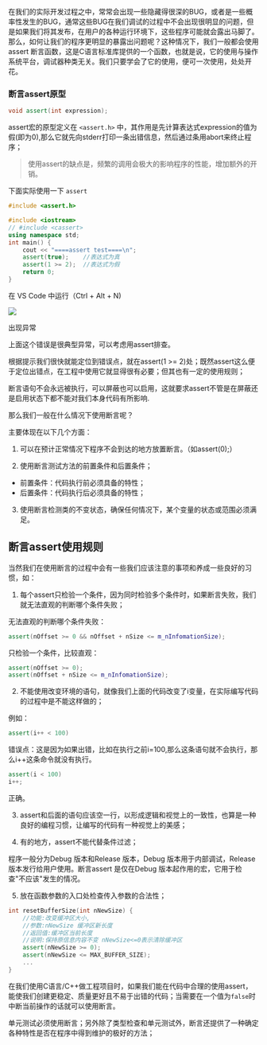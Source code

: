 在我们的实际开发过程之中，常常会出现一些隐藏得很深的BUG，或者是一些概率性发生的BUG，通常这些BUG在我们调试的过程中不会出现很明显的问题，但是如果我们将其发布，在用户的各种运行环境下，这些程序可能就会露出马脚了。那么，如何让我们的程序更明显的暴露出问题呢？这种情况下，我们一般都会使用 assert 断言函数，这是C语言标准库提供的一个函数，也就是说，它的使用与操作系统平台，调试器种类无关。我们只要学会了它的使用，便可一次使用，处处开花。

### **断言assert原型**

```cpp
void assert(int expression);
```

assert宏的原型定义在 `<assert.h>` 中，其作用是先计算表达式expression的值为假(即为0),那么它就先向stderr打印一条出错信息，然后通过条用abort来终止程序；

> 使用assert的缺点是，频繁的调用会极大的影响程序的性能，增加额外的开销。

下面实际使用一下 `assert`

```cpp
#include <assert.h>

#include <iostream>
// #include <cassert>
using namespace std;
int main() {
    cout << "====assert test====\n";
    assert(true);    //表达式为真
    assert(1 >= 2);  //表达式为假
    return 0;
}
```

在 VS Code 中运行（Ctrl + Alt + N)

![](https://cdn.jsdelivr.net/gh/Kanna-jiahe/blogimage/img/20210126232035.png)

出现异常

上面这个错误是很典型异常，可以考虑用assert排查。

根据提示我们很快就能定位到错误点，就在assert(1 >= 2)处；既然assert这么便于定位出错点，在工程中使用它就显得很有必要；但其也有一定的使用规则；

断言语句不会永远被执行，可以屏蔽也可以启用，这就要求assert不管是在屏蔽还是启用状态下都不能对我们本身代码有所影响.

那么我们一般在什么情况下使用断言呢？

主要体现在以下几个方面：

1. 可以在预计正常情况下程序不会到达的地方放置断言。（如assert(0);）

2. 使用断言测试方法的前置条件和后置条件；

- 前置条件：代码执行前必须具备的特性；
- 后置条件：代码执行后必须具备的特性；

3. 使用断言检测类的不变状态，确保任何情况下，某个变量的状态或范围必须满足。

## 断言assert使用规则

当然我们在使用断言的过程中会有一些我们应该注意的事项和养成一些良好的习惯，如：

1. 每个assert只检验一个条件，因为同时检验多个条件时，如果断言失败，我们就无法直观的判断哪个条件失败；

无法直观的判断哪个条件失败：

```cpp
assert(nOffset >= 0 && nOffset + nSize <= m_nInfomationSize);
```

只检验一个条件，比较直观：

```cpp
assert(nOffset >= 0);
assert(nOffset + nSize <= m_nInfomationSize);
```

2. 不能使用改变环境的语句，就像我们上面的代码改变了i变量，在实际编写代码的过程中是不能这样做的；

例如：

```cpp
assert(i++ < 100)
```

错误点：这是因为如果出错，比如在执行之前i=100,那么这条语句就不会执行，那么i++这条命令就没有执行。

```cpp
assert(i < 100)
i++;
```

正确。

3. assert和后面的语句应该空一行，以形成逻辑和视觉上的一致性，也算是一种良好的编程习惯，让编写的代码有一种视觉上的美感；

4. 有的地方，assert不能代替条件过滤；

程序一般分为Debug 版本和Release 版本，Debug 版本用于内部调试，Release 版本发行给用户使用。断言assert 是仅在Debug 版本起作用的宏，它用于检查"不应该"发生的情况。

5. 放在函数参数的入口处检查传入参数的合法性；

```cpp
int resetBufferSize(int nNewSize) {
    //功能:改变缓冲区大小,
    //参数:nNewSize 缓冲区新长度
    //返回值:缓冲区当前长度
    //说明:保持原信息内容不变 nNewSize<=0表示清除缓冲区
    assert(nNewSize >= 0);
    assert(nNewSize <= MAX_BUFFER_SIZE);
    ...
}
```

在我们使用C语言/C++做工程项目时，如果我们能在代码中合理的使用assert，能使我们创建更稳定、质量更好且不易于出错的代码；当需要在一个值为`false`时中断当前操作的话就可以使用断言。

单元测试必须使用断言；另外除了类型检查和单元测试外，断言还提供了一种确定各种特性是否在程序中得到维护的极好的方法；